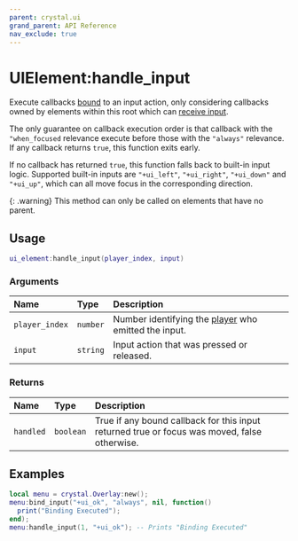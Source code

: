 ```yaml
---
parent: crystal.ui
grand_parent: API Reference
nav_exclude: true
---
```


# UIElement:handle_input

Execute callbacks [bound](ui_element_add_binding) to an input action, only considering callbacks owned by elements within this root which can [receive input](ui_element_can_receive_input).

The only guarantee on callback execution order is that callback with the `"when_focused` relevance execute before those with the `"always"` relevance. If any callback returns `true`, this function exits early.

If no callback has returned `true`, this function falls back to built-in input logic. Supported built-in inputs are `"+ui_left"`, `"+ui_right"`, `"+ui_down"` and `"+ui_up"`, which can all move focus in the corresponding direction.

{: .warning}
This method can only be called on elements that have no parent.

## Usage

```lua
ui_element:handle_input(player_index, input)
```

### Arguments

| Name           | Type     | Description                                                                       |
| :------------- | :------- | :-------------------------------------------------------------------------------- |
| `player_index` | `number` | Number identifying the [player](/crystal/api/input/player) who emitted the input. |
| `input`        | `string` | Input action that was pressed or released.                                        |

### Returns

| Name      | Type      | Description                                                                                  |
| :-------- | :-------- | :------------------------------------------------------------------------------------------- |
| `handled` | `boolean` | True if any bound callback for this input returned true or focus was moved, false otherwise. |

## Examples

```lua
local menu = crystal.Overlay:new();
menu:bind_input("+ui_ok", "always", nil, function()
  print("Binding Executed");
end);
menu:handle_input(1, "+ui_ok"); -- Prints "Binding Executed"
```
